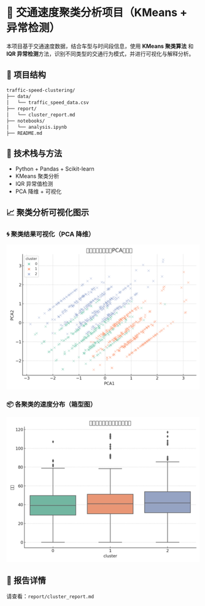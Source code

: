 # 🚗 交通速度聚类分析项目（KMeans + 异常检测）

本项目基于交通速度数据，结合车型与时间段信息，使用 **KMeans 聚类算法** 和 **IQR 异常检测**方法，识别不同类型的交通行为模式，并进行可视化与解释分析。

## 📂 项目结构

```
traffic-speed-clustering/
├── data/
│   └── traffic_speed_data.csv
├── report/
│   └── cluster_report.md
├── notebooks/
│   └── analysis.ipynb
├── README.md
```

## 🧰 技术栈与方法
- Python + Pandas + Scikit-learn
- KMeans 聚类分析
- IQR 异常值检测
- PCA 降维 + 可视化

## 📈 聚类分析可视化图示

### 🌀 聚类结果可视化（PCA 降维）
![聚类结果图](cluster_scatter.png)

### 📦 各聚类的速度分布（箱型图）
![速度箱型图](speed_boxplot.png)

## 📎 报告详情
请查看：`report/cluster_report.md`

